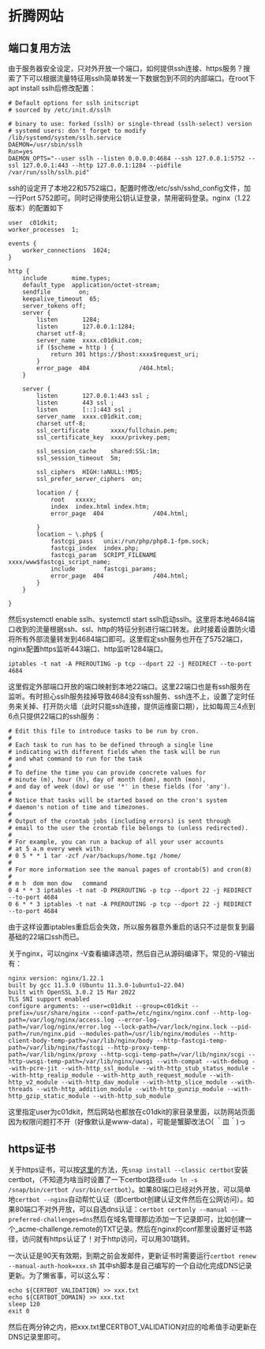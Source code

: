 # 折腾网站

## 端口复用方法

由于服务器安全设定，只对外开放一个端口，如何提供ssh连接、https服务？搜索了下可以根据流量特征用sslh简单转发一下数据包到不同的内部端口。在root下apt install sslh后修改配置：


```shell
# Default options for sslh initscript
# sourced by /etc/init.d/sslh

# binary to use: forked (sslh) or single-thread (sslh-select) version
# systemd users: don't forget to modify /lib/systemd/system/sslh.service
DAEMON=/usr/sbin/sslh
Run=yes
DAEMON_OPTS="--user sslh --listen 0.0.0.0:4684 --ssh 127.0.0.1:5752 --ssl 127.0.0.1:443 --http 127.0.0.1:1284 --pidfile /var/run/sslh/sslh.pid"
```

ssh的设定开了本地22和5752端口，配置时修改/etc/ssh/sshd_config文件，加一行Port 5752即可。同时记得使用公钥认证登录，禁用密码登录。nginx（1.22版本）的配置如下

```
user  c01dkit;
worker_processes  1;

events {
    worker_connections  1024;
}

http {
    include       mime.types;
    default_type  application/octet-stream;
    sendfile        on;
    keepalive_timeout  65;
    server_tokens off;
    server {
        listen       1284;
		listen       127.0.0.1:1284;
        charset utf-8;
        server_name  xxxx.c01dkit.com;
		if ($scheme = http ) {
			return 301 https://$host:xxxx$request_uri;	
		}
        error_page  404              /404.html;
    }

    server {
		listen       127.0.0.1:443 ssl ;
        listen       443 ssl ;
		listen       [::]:443 ssl ;
        server_name  xxxx.c01dkit.com;
        charset utf-8;
        ssl_certificate      xxxx/fullchain.pem;
        ssl_certificate_key  xxxx/privkey.pem;

        ssl_session_cache    shared:SSL:1m;
        ssl_session_timeout  5m;

        ssl_ciphers  HIGH:!aNULL:!MD5;
        ssl_prefer_server_ciphers  on;

        location / {
            root   xxxxx;
            index  index.html index.htm;
            error_page  404              /404.html;

        }
        location ~ \.php$ {
            fastcgi_pass   unix:/run/php/php8.1-fpm.sock;
            fastcgi_index  index.php;
            fastcgi_param  SCRIPT_FILENAME  xxxx/www$fastcgi_script_name;
            include        fastcgi_params;
            error_page  404              /404.html;
        }
    }

}

```


然后systemctl enable sslh、systemctl start sslh启动sslh。这里将本地4684端口收到的流量根据ssh、ssl、http的特征分别进行端口转发。此时接着设置防火墙将所有外部流量转发到4684端口即可。这里假定ssh服务也开在了5752端口，nginx配置https监听443端口、http监听1284端口。

```shell
iptables -t nat -A PREROUTING -p tcp --dport 22 -j REDIRECT --to-port 4684
```

这里假定外部端口开放的端口映射到本地22端口。这里22端口也是有ssh服务在监听。有时担心sslh服务挂掉导致4684没有ssh服务、ssh连不上，设置了定时任务来关掉、打开防火墙（此时只能ssh连接，提供运维窗口期），比如每周三4点到6点只提供22端口的ssh服务：

```shell
# Edit this file to introduce tasks to be run by cron.
# 
# Each task to run has to be defined through a single line
# indicating with different fields when the task will be run
# and what command to run for the task
# 
# To define the time you can provide concrete values for
# minute (m), hour (h), day of month (dom), month (mon),
# and day of week (dow) or use '*' in these fields (for 'any').
# 
# Notice that tasks will be started based on the cron's system
# daemon's notion of time and timezones.
# 
# Output of the crontab jobs (including errors) is sent through
# email to the user the crontab file belongs to (unless redirected).
# 
# For example, you can run a backup of all your user accounts
# at 5 a.m every week with:
# 0 5 * * 1 tar -zcf /var/backups/home.tgz /home/
# 
# For more information see the manual pages of crontab(5) and cron(8)
# 
# m h  dom mon dow   command
0 4 * * 3 iptables -t nat -D PREROUTING -p tcp --dport 22 -j REDIRECT --to-port 4684
0 6 * * 3 iptables -t nat -A PREROUTING -p tcp --dport 22 -j REDIRECT --to-port 4684
```

由于这样设置iptables重启后会失效，所以服务器意外重启的话只不过是恢复到最基础的22端口ssh而已。

关于nginx，可以nginx -V查看编译选项，然后自己从源码编译下。常见的-V输出有：
```
nginx version: nginx/1.22.1
built by gcc 11.3.0 (Ubuntu 11.3.0-1ubuntu1~22.04) 
built with OpenSSL 3.0.2 15 Mar 2022
TLS SNI support enabled
configure arguments: --user=c01dkit --group=c01dkit --prefix=/usr/share/nginx --conf-path=/etc/nginx/nginx.conf --http-log-path=/var/log/nginx/access.log --error-log-path=/var/log/nginx/error.log --lock-path=/var/lock/nginx.lock --pid-path=/run/nginx.pid --modules-path=/usr/lib/nginx/modules --http-client-body-temp-path=/var/lib/nginx/body --http-fastcgi-temp-path=/var/lib/nginx/fastcgi --http-proxy-temp-path=/var/lib/nginx/proxy --http-scgi-temp-path=/var/lib/nginx/scgi --http-uwsgi-temp-path=/var/lib/nginx/uwsgi --with-compat --with-debug --with-pcre-jit --with-http_ssl_module --with-http_stub_status_module --with-http_realip_module --with-http_auth_request_module --with-http_v2_module --with-http_dav_module --with-http_slice_module --with-threads --with-http_addition_module --with-http_gunzip_module --with-http_gzip_static_module --with-http_sub_module
```

这里指定user为c01dkit，然后网站也都放在c01dkit的家目录里面，以防网站页面因为权限问题打不开（好像默认是www-data），可能是蟹脚改法○( ＾皿＾)っ

## https证书

关于https证书，可以按[这里](https://certbot.eff.org/)的方法，先`snap install --classic certbot`安装certbot，（不知道为啥当时设置了一下certbot路径`sudo ln -s /snap/bin/certbot /usr/bin/certbot`）。如果80端口已经对外开放，可以简单地`certbot --nginx`自动帮忙认证（即certbot创建认证文件然后在公网访问）。如果80端口不对外开放，可以自选dns认证：`certbot certonly --manual --preferred-challenges=dns`然后在域名管理那边添加一下记录即可，比如创建一个_acme-challenge.remote的TXT记录。然后在nginx的conf那里设置好证书路径，访问就有https认证了！对于http访问，可以用301跳转。

一次认证是90天有效期，到期之前会发邮件，更新证书时需要运行`certbot renew  --manual-auth-hook=xxx.sh` 其中sh脚本是自己编写的一个自动化完成DNS记录更新。为了懒省事，可以这么写：

```shell
echo ${CERTBOT_VALIDATION} >> xxx.txt
echo ${CERTBOT_DOMAIN} >> xxx.txt
sleep 120
exit 0
```

然后在两分钟之内，把xxx.txt里CERTBOT_VALIDATION对应的哈希值手动更新在DNS记录里即可。